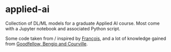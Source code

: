 # applied-ai
Collection of DL/ML models for a graduate Applied AI course. Most come with a Jupyter notebook and associated Python script.

Some code taken from / inspired by [François](https://github.com/fchollet/deep-learning-with-python-notebooks), and a lot of knowledge gained from [Goodfellow, Bengio and Courville](https://www.deeplearningbook.org/).
